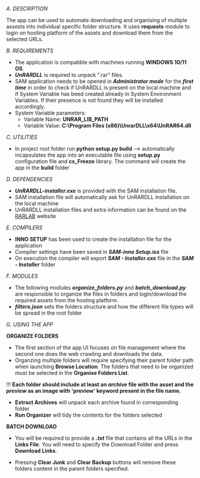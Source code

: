 
*A.  DESCRIPTION*

The app can be used to automate downloading and organising of multiple assests into individual specific folder structure. It uses **requests** module to login on hosting platform of the assets and download them from the selected URLs.


*B.  REQUIREMENTS*
* The application is compatible with machines running **WINDOWS 10/11 OS**.
* ***UnRARDLL*** is required to unpack ".rar" files.
* SAM application needs to be opened in ***Administrator mode*** for the ***first time*** in order to check if UnRARDLL is present on the local machine and if System Variable has beed created already in System Environment Variables. If their presence is not found they will be installed accordingly.
* System Variable parameters:
    - Variable Name: __UNRAR_LIB_PATH__
    - Variable Value: __C:\Program Files (x86)\UnrarDLL\x64\UnRAR64.dll__


*C.  UTILITIES*
*  In project root folder run __python setup.py build__ --> automatically incapsulates the app into an executable file using **setup.py** configuration file and **cx_Freeze** library. The command will create the app in the **build** folder


*D.  DEPENDENCIES*
* ***UnRARDLL-installer.exe*** is provided with the SAM installation file.
* SAM installation file will automatically ask for UnRARDLL installation on the local machine
* UnRARDLL installation files and extra information can be found on the [RARLAB](https://www.rarlab.com/rar_add.htm) website


*E.  COMPILERS*
* **INNO SETUP** has been used to create the installation file for the application
* Compiler settings have been saved in ***SAM-inno Setup.iss*** file
* On execution the compiler will export ***SAM - Installer.exe*** file in the ***SAM - Installer*** folder

*F.  MODULES*
* The following modules ***organize_folders.py*** and ***batch_download.py*** are responsible to organize the files in folders and login/download the required assets from the hosting platform.
* ***filters.json*** sets the folders structure and how the different file types will be spread in the root folder

*G.  USING THE APP*

**ORGANIZE FOLDERS**
* The first section of the app UI focuses on file management where the second one does the web crawling and downloads the data.
* Organzing multiple folders will require specifying their parent folder path when launching **Browse Location**. The folders that need to be organized must be selected in the **Organise Folders List**. 

!!! **Each folder should include at least an ***archive*** file with the asset and the ***preview*** as an image with 'preview' keyword present in the file name.**

* **Extract Archives** will unpack each archive found in corresponding folder
* **Run Organizer** will tidy the contents for the folders selected

**BATCH DOWNLOAD**
* You will be required to provide a ***.txt*** file that contains all the URLs in the **Links File**. You will need to specify the Download Folder and press **Download Links**.

* Pressing **Clear Junk** and **Clear Backup** buttons will remove these folders content in the parent folders specified.